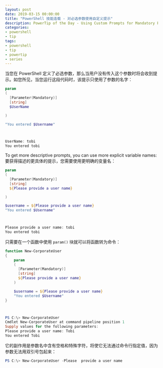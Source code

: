 ```yaml
---
layout: post
date: 2019-03-15 00:00:00
title: "PowerShell 技能连载 - 对必选参数使用自定义提示"
description: PowerTip of the Day - Using Custom Prompts for Mandatory Parameters
categories:
- powershell
- tip
tags:
- powershell
- tip
- powertip
- series
---
```

当您在 PowerShell 定义了必选参数，那么当用户没有传入这个参数时将会收到提示。如您所见，当您运行这段代码时，该提示只使用了参数的名字：

```powershell
param
(
  [Parameter(Mandatory)]
  [string]
  $UserName

)

"You entered $Username"



UserName: tobi
You entered tobi
```

To get more descriptive prompts, you can use more explicit variable names:
要获得描述的更具体的提示，您需要使用更明确的变量名：

```powershell
param
(
  [Parameter(Mandatory)]
  [string]
  ${Please provide a user name}

)

$username = ${Please provide a user name}
"You entered $Username"



Please provide a user name: tobi
You entered tobi
```

只需要在一个函数中使用 `param()` 块就可以将函数转为命令：

```powershell
function New-CorporateUser
{
    param
    (
      [Parameter(Mandatory)]
      [string]
      ${Please provide a user name}
    )

    $username = ${Please provide a user name}
    "You entered $Username"
}



PS C:\> New-CorporateUser
Cmdlet New-CorporateUser at command pipeline position 1
Supply values for the following parameters:
Please provide a user name: Tobi
You entered Tobi
```

它的副作用是参数名中含有空格和特殊字符，将使它无法通过命令行指定值，因为参数无法用双引号包起来：

```powershell
PS C:\> New-CorporateUser -Please  provide a user name
```

<!--本文国际来源：[Using Custom Prompts for Mandatory Parameters](https://community.idera.com/database-tools/powershell/powertips/b/tips/posts/using-custom-prompts-for-mandatory-parameters)-->

